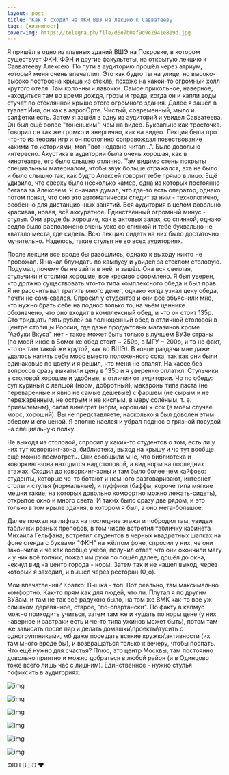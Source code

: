 ```yaml
---
layout: post
title: 'Как я сходил на ФКН ВШЭ на лекцию к Савватееву'
tags: [жизнипост]
cover-img: https://telegra.ph/file/d6e7b0af9d9e2941e819d.jpg
---
```


Я пришёл в одно из главных зданий ВШЭ на Покровке, в котором существует ФКН, ФЭН и другие факультеты, на открытую лекцию к Савватееву Алексею. По пути в аудиторию прошёл через атриум, который меня очень впечатлил. Это как будто ты на улице, но высоко-высоко построена крыша из стекла, похоже на какой-то огромный холл крутого отеля. Там колонны и лавочки. Самое прикольное, наверное, находиться там во время дождя, грозы и града, когда он и капли воды стучат по стеклянной крыше этого огромного здания. Далее я зашёл в туалет Иии, он как в аэропОрте. Чистый, современный, мыло и салфетки есть. Затем я зашёл в одну из аудиторий и увидел Савватеева. Он был ещё более "тоненьким", чем на видео. Буквально как тросточка. Говорил он так же громко и энергично, как на видео. Лекция была про что-то из теории игр и он постоянно сопровождал повествование какими-то историями, мол "вот недавно читал...". Было довольно интересно. Акустика в аудитории была очень хорошая, как в кинотеатре, его было слышно отлично. Там видимо стены покрыты специальным материалом, чтобы звук больше отражался, эха не было и было слышно так, как будто Алексей говорит тебе прямо в лицо. Ещё удивило, что сверху было несколько камер, одна из которых постоянно бегала за Алексеем. Я сначала думал, что где-то есть оператор, однако потом понял, что оно это автоматически следит за ним - технологично, особенно для дистанционных занятий. Вся аудитория в целом довольно красивая, новая, всё аккуратное. Единственный огромный минус - стулья. Они вроде бы хорошие, как в актовых залах, со спинкой, однако седло было расположено очень узко со спинкой и тебе буквально не хватало места, где сидеть. Всю лекцию сидеть на них было достаточно мучительно. Надеюсь, такие стулья не во всех аудиториях.

После лекции все вроде бы разошлись, однако к выходу никто не провожал. Я начал блуждать по кампусу и увидел за стеклом столовую. Подумал, почему бы не зайти в неё, и зашёл. Она вся светлая, стульчики и столики хорошие, все красиво оформлено. Я был уверен, что должно существовать что-то типа комплексного обеда и был прав. Я не рассчитывал тратить много денег, однако когда узнал цену обеда, почти не сомневался. Спросил у студентов и они всё объяснили мне, что нужно брать себе на поднос только то, на чьём ценнике обозначено, что оно входит в комплексный обед, и что он стоит 135р. Сто тридцать пять рублей за полноценный обед в отличной столовой в центре столицы России, где даже продуктовых магазинов кроме "Азбуки Вкуса" нет - такое может быть только в лучшем ВУЗе страны (по моей инфе в Бомонке обед стоит ~ 250р, в МГУ ~ 200р, и то не факт, что он там такой же крутой, как во ВШЭ). В конце раздачи мне даже удалось налить себе морс вместо положенного сока, так как они были одинаковые по цвету и я решил, что меня не спалят. На кассе без вопросов сразу выкатили цену в 135р и я уверенно оплатил. Стульчики в столовой хорошие и удобные, в отличии от аудитории. Чо по обеду: суп куриный с лапшой (норм, добротный), макароны типа паста (не переваренные и явно не самые дешевые) с фаршем (не сырым и не пережаренным, не острым и не кислым, в меру солёным, т. е. приемлемым), салат винегрет (норм, хороший) + сок (в моём случае морс, хороший). Вы не представляете, насколько я был доволен этим обедом и его ценой. Я вполне наелся и убрал поднос с грязной посудой на специальную полку.

Не выходя из столовой, спросил у каких-то студентов о том, есть ли у них тут коворкинг-зона, библиотека, выход на крышу и чо тут вообще ещё можно посмотреть. Они сообщили мне, что библиотека и коворкинг-зона находится над столовой, а вид норм на последних этажах. Сходил до коворкинг-зоны и там было более чем кайфово: студенты, которые че-то ботают и немного разговаривают, интернет, столы и стулья (нормальные), и пуффики (баффы, короче типа мягкие мешки такие, на которых довольно комфортно можно лежать-сидеть), открытое окно и много света. И таких было сразу две рядом, и это только в том крыле здания, в котором я был, а оно мега-большое.

Далее поехал на лифтах на последние этажи и побродил там, увидел таблички разных преподов, в том числе встретил табличку кабинета Михаила Гельфана; встретил студентов в черных квадратных шапках на фоне стенда с буквами "ФКН" на жёлтом фоне, спросил у них, че они закончили и че как вообще учёба, получил ответ, что они окончили магу и у них всё топчик, пожал им руки по пошёл далее; дошёл до окна, чекнул вид на центр города - норм. Затем так и не нашел выход, через который я заходил, и вышел через ресторан (0_o).



Мои впечатления? Кратко: Вышка - топ. Вот реально, там максимально комфортно. Как-то прям как для людей, что ли. Плутал я по другим ВУЗам, и там не так всё радужно было, на том же ВМК как-то все уж слишком деревянное, старое, "по-спартански". По факту в капмус можно приходить учиться, затем там же и кушать по норм цене (у них наверное и завтраки есть и че-то типа ужинов может быть), потом там же зависать после пар и делать домашки\проекты\тусить с одногруппниками, мб даже посещать всякие кружки\активности (их там много вроде бы), и возвращаться только к вечеру, чтобы поспать. Что ещё нужно для счастья? Плюс, это центр Москвы, там постоянно довольно приятно и можно добраться в любой район (и в Одинцово тоже всего лишь час с лишним). Единственное - нужно стулья пофиксить в аудиториях.



![img](https://telegra.ph/file/d6e7b0af9d9e2941e819d.jpg)





![img](https://telegra.ph/file/8b8518ffacace864dda8e.jpg)





![img](https://telegra.ph/file/048695bf04e6b4a96ba6b.jpg)





![img](https://telegra.ph/file/bfd1cb24273533878588b.jpg)





![img](https://telegra.ph/file/65cc635190aaca8fb52dc.jpg)





![img](https://telegra.ph/file/509200a58a978d99c5b1e.jpg)







ФКН ВШЭ ❤️